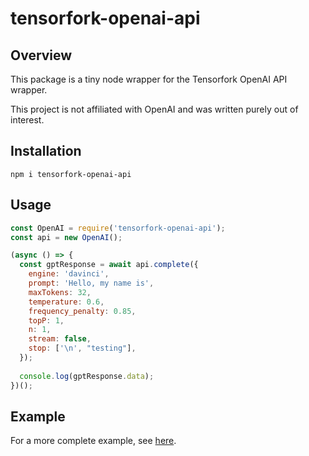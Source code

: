 # tensorfork-openai-api

## Overview
This package is a tiny node wrapper for the Tensorfork OpenAI API wrapper.

This project is not affiliated with OpenAI and was written purely out of interest.

## Installation

`npm i tensorfork-openai-api`

## Usage

```js
const OpenAI = require('tensorfork-openai-api');
const api = new OpenAI();

(async () => {
  const gptResponse = await api.complete({
    engine: 'davinci',
    prompt: 'Hello, my name is',
    maxTokens: 32,
    temperature: 0.6,
    frequency_penalty: 0.85,
    topP: 1,
    n: 1,
    stream: false,
    stop: ['\n', "testing"],
  });
  
  console.log(gptResponse.data);
})();
```

## Example

For a more complete example, see [here](https://github.com/shawwn/my-writer/blob/master/index.js).

